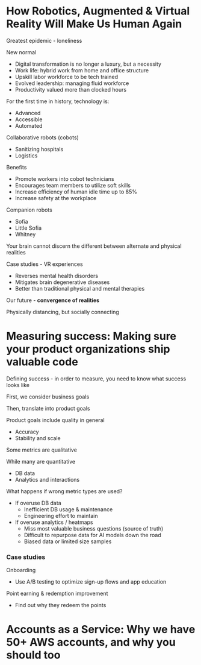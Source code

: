 # How Robotics, Augmented & Virtual Reality Will Make Us Human Again

Greatest epidemic - loneliness

New normal
- Digital transformation is no longer a luxury, but a necessity
- Work life: hybrid work from home and office structure
- Upskill labor workforce to be tech trained
- Evolved leadership: managing fluid workforce
- Productivity valued more than clocked hours

For the first time in history, technology is:
- Advanced
- Accessible
- Automated

Collaborative robots (cobots)
- Sanitizing hospitals
- Logistics

Benefits
- Promote workers into cobot technicians
- Encourages team members to utilize soft skills
- Increase efficiency of human idle time up to 85%
- Increase safety at the workplace

Companion robots
- Sofia
- Little Sofia
- Whitney

Your brain cannot discern the different between alternate and physical realities

Case studies - VR experiences
- Reverses mental health disorders
- Mitigates brain degenerative diseases
- Better than traditional physical and mental therapies

Our future - **convergence of realities**

Physically distancing, but socially connecting

# Measuring success: Making sure your product organizations ship valuable code

Defining success - in order to measure, you need to know what success looks like

First, we consider business goals

Then, translate into product goals

Product goals include quality in general
- Accuracy
- Stability and scale

Some metrics are qualitative

While many are quantitative
- DB data
- Analytics and interactions

What happens if wrong metric types are used?
- If overuse DB data
  - Inefficient DB usage & maintenance
  - Engineering effort to maintain
- If overuse analytics / heatmaps
  - Miss most valuable business questions (source of truth)
  - Difficult to repurpose data for AI models down the road
  - Biased data or limited size samples

### Case studies

Onboarding
- Use A/B testing to optimize sign-up flows and app education

Point earning & redemption improvement
- Find out why they redeem the points

# Accounts as a Service: Why we have 50+ AWS accounts, and why you should too


